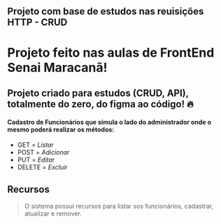 ## Projeto com base de estudos nas reuisições HTTP - CRUD 
# Projeto feito nas aulas de FrontEnd Senai Maracanã!
## Projeto criado para estudos (CRUD, API), totalmente do zero, do figma ao código! 🔥


#### Cadastro de Funcionários que simula o lado do administrador onde o mesmo poderá realizar os métodos:

-   GET = <i>Listar</i>
-   POST = <i>Adicionar</i>
-   PUT = <i>Editar</i>
-   DELETE = <i>Excluir</i>

## Recursos

> O sistema possui recursos para listar sos funcionários, cadastrar, atualizar e remover.
